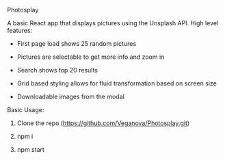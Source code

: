 Photosplay

A basic React app that displays pictures using the Unsplash API. High level features:

- First page load shows 25 random pictures

- Pictures are selectable to get more info and zoom in

- Search shows top 20 results

- Grid based styling allows for fluid transformation based on screen size

- Downloadable images from the modal


Basic Usage:

1) Clone the repo (https://github.com/Veganova/Photosplay.git)

2) npm i

3) npm start